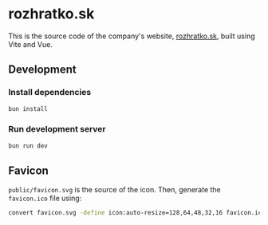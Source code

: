 # rozhratko.sk

This is the source code of the company's website, [rozhratko.sk](https://rozhratko.sk),
built using Vite and Vue.

## Development

### Install dependencies

```bash
bun install
```

### Run development server

```bash
bun run dev
```

## Favicon

`public/favicon.svg` is the source of the icon. Then, generate the `favicon.ico` file using:

```bash
convert favicon.svg -define icon:auto-resize=128,64,48,32,16 favicon.ico
```
